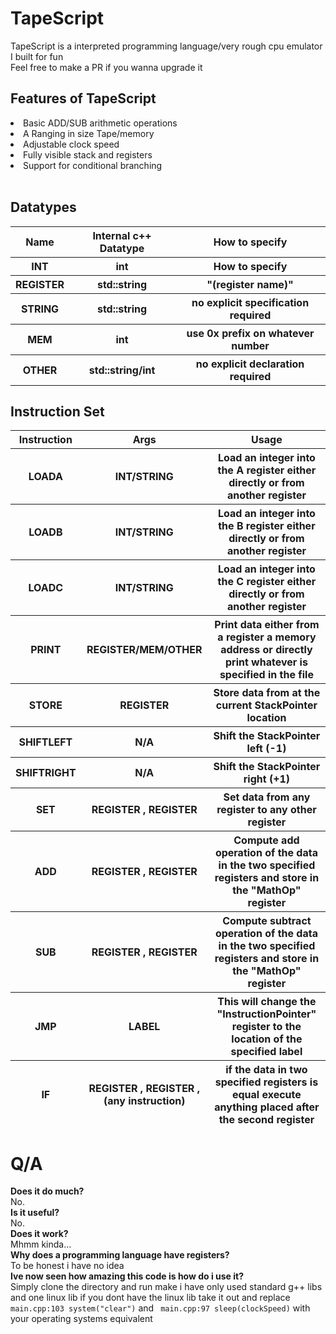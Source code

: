 <h1>TapeScript</h1>
<p>
TapeScript is a interpreted programming language/very rough cpu emulator I built for fun <br/>
Feel free to make a PR if you wanna upgrade it
</p>


</p>
<h2> Features of TapeScript</h2>
 <li/> Basic ADD/SUB arithmetic operations</br>
 <li/> A Ranging in size Tape/memory</br>
 <li/> Adjustable clock speed</br>
 <li/> Fully visible stack and registers </br>
 <li/> Support for conditional branching </br>

<br/>
<h2> Datatypes </h2>
<table>
<thead>
<tr>
<th>Name</th>
<th>Internal c++ Datatype</th>
<th>How to specify</th>
</tr>
</thead>
<thead>
<tr>
<th>INT</th>
<th>int</th>
<th>How to specify</th>
</tr>
</thead>
<thead>
<tr>
<th>REGISTER</th>
<th>std::string</th>
<th>"(register name)"</th>
</tr>
</thead>
<thead>
<tr>
<th>STRING</th>
<th>std::string</th>
<th>no explicit specification required</th>
</tr>
</thead>
<th>MEM</th>
<th>int</th>
<th>use 0x prefix on whatever number</th>
</tr>
</thead>
<th>OTHER</th>
<th>std::string/int</th>
<th>no explicit declaration required</th>
</tr>
</thead>
</table>

<h2> Instruction Set </h2>

<table>
<thead>
<tr>
<th>Instruction</th>
<th>Args</th>
<th>Usage</th>
</tr>
</thead>
<thead>
<tr>
<th>LOADA</th>
<th>INT/STRING</th>
<th>Load an integer into the A register either directly or from another register</th>
</tr>
</thead>

<tr>
<th>LOADB</th>
<th>INT/STRING</th>
<th>Load an integer into the B register either directly or from another register </th>
</tr>
</thead>
<thead>
<tr>
<th>LOADC</th>
<th>INT/STRING</th>
<th>Load an integer into the C register either directly or from another register</th>
</tr>
</thead>
<thead>
<tr>
<th>PRINT</th>
<th>REGISTER/MEM/OTHER</th>
<th>Print data either from a register a memory address or directly print whatever is specified in the file</th>
</tr>
</thead>
<thead>
<th>STORE</th>
<th>REGISTER</th>
<th>Store data from at the current StackPointer location</th>
</tr>
</thead>
<thead>
<th>SHIFTLEFT</th>
<th>N/A</th>
<th>Shift the StackPointer left (-1)</th>
</tr>
</thead>
<thead>
<th>SHIFTRIGHT</th>
<th>N/A</th>
<th>Shift the StackPointer right (+1)</th>
</tr>
</thead>

<th>SET</th>
<th>REGISTER , REGISTER</th>
<th>Set data from any register to any other register</th>
</tr>
</thead>
<thead>
<th>ADD</th>
<th>REGISTER , REGISTER</th>
<th>Compute add operation of the data in the two specified registers and store in the "MathOp" register</th>
</tr>
</thead>
<thead>
<th>SUB</th>
<th>REGISTER , REGISTER</th>
<th>Compute subtract operation of the data in the two specified registers and store in the "MathOp" register</th>
</tr>
</thead>
<thead>
<th>JMP</th>
<th>LABEL</th>
<th>This will change the "InstructionPointer" register to the location of the specified label</th>
</tr>
</thead>
<thead>
<th>IF</th>
<th>REGISTER , REGISTER , (any instruction)</th>
<th>if the data in two specified registers is equal execute anything placed after the second register</th>
</tr>
</thead>

</table>

<h1>Q/A</h1>
<p>
<b>Does it do much?</br></b>
No.
<br/>
<b>Is it useful?</br></b>
No.
<br/>
<b>Does it work?</br></b>
Mhmm kinda...
<br/>
<b>Why does a programming language have registers?</b>
<br/>
To be honest i have no idea
<br/>
<b>Ive now seen how amazing this code is how do i use it?</b><br/>
Simply clone the directory and run make i have only used standard g++ libs
and one linux lib
if you dont have the linux lib take it out and replace
<code>main.cpp:103 system("clear")</code> and <code> main.cpp:97 sleep(clockSpeed)</code> with your operating systems equivalent
</br>
